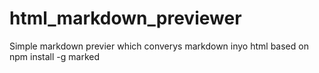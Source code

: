 # html_markdown_previewer
Simple markdown previer which converys markdown inyo html based on npm install -g marked
